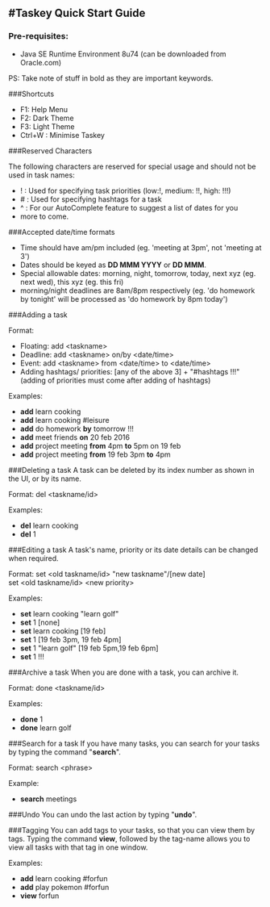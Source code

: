 #Taskey Quick Start Guide
---
### Pre-requisites:
 - Java SE Runtime Environment 8u74 (can be downloaded from Oracle.com) 


PS: Take note of stuff in bold as they are important keywords. 

###Shortcuts
<ul>
  <li>F1: Help Menu
  <li>F2: Dark Theme
  <li>F3: Light Theme 
  <li>Ctrl+W : Minimise Taskey
</ul> 

###Reserved Characters

The following characters are reserved for special usage and should not be used in task names:
<ul>
  <li>! : Used for specifying task priorities (low:!, medium: !!, high: !!!)
  <li># : Used for specifying hashtags for a task 
  <li>^ : For our AutoComplete feature to suggest a list of dates for you
  <li>more to come. 
</ul>

###Accepted date/time formats
<ul>
  <li>Time should have am/pm included (eg. 'meeting at 3pm', not 'meeting at 3') 
  <li>Dates should be keyed as <b>DD MMM YYYY</b> or <b>DD MMM</b>. 
  <li>Special allowable dates: morning, night, tomorrow, today, next xyz (eg. next wed), this xyz (eg. this fri)  
  <li>morning/night deadlines are 8am/8pm respectively (eg. 'do homework by tonight' will be processed as 'do homework by 8pm today')
</ul>

###Adding a task

Format: 

- Floating: add \<taskname\> 
- Deadline: add \<taskname\> on/by \<date/time\> 
- Event: add \<taskname\> from \<date/time\> to \<date/time\>
- Adding hashtags/ priorities: [any of the above 3] + "#hashtags !!!" (adding of priorities must come after adding of hashtags)

Examples: 
<ul> 
  <li><b>add</b> learn cooking
  <li><b>add</b> learn cooking #leisure
  <li><b>add</b> do homework <b>by</b> tomorrow !!! 
  <li><b>add</b> meet friends <b>on</b> 20 feb 2016 
  <li><b>add</b> project meeting <b>from</b> 4pm <b>to</b> 5pm on 19 feb 
  <li><b>add</b> project meeting <b>from</b> 19 feb 3pm <b>to</b> 4pm
</ul> 

###Deleting a task
A task can be deleted by its index number as shown in the UI, or by its name.

Format: del \<taskname/id\>

Examples: 
<ul> 
  <li><b>del</b> learn cooking
  <li><b>del</b> 1
</ul> 

###Editing a task
A task's name, priority or its date details can be changed when required.

Format: set \<old taskname/id\> "new taskname"/[new date] 
<br> set \<old taskname/id\> \<new priority\>

Examples:
<ul> 
  <li><b>set</b> learn cooking "learn golf"
  <li><b>set</b> 1 [none] 
  <li><b>set</b> learn cooking [19 feb] 
  <li><b>set</b> 1 [19 feb 3pm, 19 feb 4pm] 
  <li><b>set</b> 1 "learn golf" [19 feb 5pm,19 feb 6pm]
  <li><b>set</b> 1 !!!
</ul> 

###Archive a task
When you are done with a task, you can archive it. 

Format: done \<taskname/id\>

Examples:
<ul> 
  <li><b>done</b> 1
  <li><b>done</b> learn golf 
</ul> 

###Search for a task
If you have many tasks, you can search for your tasks by typing the command "<b>search</b>". 

Format: search \<phrase\>

Example:
<ul> 
  <li><b>search</b> meetings
</ul> 

###Undo
You can undo the last action by typing "<b>undo</b>". 

###Tagging
You can add tags to your tasks, so that you can view them by tags.
Typing the command <b>view</b>, followed by the tag-name allows you to view all tasks with that tag in one window. 

Examples: 
<ul> 
  <li><b>add</b> learn cooking #forfun
  <li><b>add</b> play pokemon #forfun
  <li><b>view</b> forfun 
</ul> 
